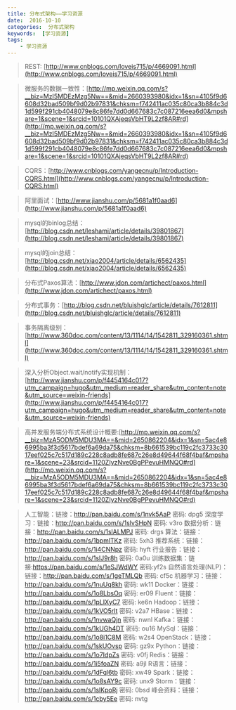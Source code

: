 ```yaml
---
title: 分布式架构——学习资源
date:  2016-10-10
categories:  分布式架构
keywords:  [学习资源]
tags: 
	- 学习资源
---
```


> REST: [http://www.cnblogs.com/loveis715/p/4669091.html](http://www.cnblogs.com/loveis715/p/4669091.html)

> 微服务的数据一致性：[http://mp.weixin.qq.com/s?__biz=MzI5MDEzMzg5Nw==&mid=2660393980&idx=1&sn=4105f9d6608d32bad509bf9d02b97831&chksm=f742411ac035c80ca3b884c3d1d599f291cb4048079e8c86fe7dd0d667683c7c087216eea6d0&mpshare=1&scene=1&srcid=10101QXAjeqsVbHT9L2zf8AR#rd](http://mp.weixin.qq.com/s?__biz=MzI5MDEzMzg5Nw==&mid=2660393980&idx=1&sn=4105f9d6608d32bad509bf9d02b97831&chksm=f742411ac035c80ca3b884c3d1d599f291cb4048079e8c86fe7dd0d667683c7c087216eea6d0&mpshare=1&scene=1&srcid=10101QXAjeqsVbHT9L2zf8AR#rd)

> CQRS：[http://www.cnblogs.com/yangecnu/p/Introduction-CQRS.html](http://www.cnblogs.com/yangecnu/p/Introduction-CQRS.html)

> 阿里面试：[http://www.jianshu.com/p/5681a1f0aad6](http://www.jianshu.com/p/5681a1f0aad6)

> mysql的binlog总结：[http://blog.csdn.net/leshami/article/details/39801867](http://blog.csdn.net/leshami/article/details/39801867)

> mysql的join总结：[http://blog.csdn.net/xiao2004/article/details/6562435](http://blog.csdn.net/xiao2004/article/details/6562435)

> 分布式Paxos算法：[http://www.jdon.com/artichect/paxos.html](http://www.jdon.com/artichect/paxos.html)

> 分布式事务：[http://blog.csdn.net/bluishglc/article/details/7612811](http://blog.csdn.net/bluishglc/article/details/7612811)

> 事务隔离级别：[http://www.360doc.com/content/13/1114/14/1542811_329160361.shtml](http://www.360doc.com/content/13/1114/14/1542811_329160361.shtml)

> 深入分析Object.wait/notify实现机制：[http://www.jianshu.com/p/f4454164c017?utm_campaign=hugo&utm_medium=reader_share&utm_content=note&utm_source=weixin-friends](http://www.jianshu.com/p/f4454164c017?utm_campaign=hugo&utm_medium=reader_share&utm_content=note&utm_source=weixin-friends)

> 高并发服务端分布式系统设计概要:[http://mp.weixin.qq.com/s?__biz=MzA5ODM5MDU3MA==&mid=2650862204&idx=1&sn=5ac4e86995ba3f3d5617bdef6a69da75&chksm=8b661539bc119c2fc3733c3017eef025c7c517d189c228c8adb8fe687c26e8d49644f68f4baf&mpshare=1&scene=23&srcid=1120ZIyzNve0BgPPevuHMNQO#rd](http://mp.weixin.qq.com/s?__biz=MzA5ODM5MDU3MA==&mid=2650862204&idx=1&sn=5ac4e86995ba3f3d5617bdef6a69da75&chksm=8b661539bc119c2fc3733c3017eef025c7c517d189c228c8adb8fe687c26e8d49644f68f4baf&mpshare=1&scene=23&srcid=1120ZIyzNve0BgPPevuHMNQO#rd)

> 人工智能：链接：http://pan.baidu.com/s/1nvk5AaP 密码:  dpg5
> 深度学习：链接：http://pan.baidu.com/s/1slvSHpN 密码:  v3ro
> 数据分析：链接：http://pan.baidu.com/s/1slALMPJ 密码:  drgs
> 算法：链接：http://pan.baidu.com/s/1bpmlTKz 密码:  5xh3
> 推荐系统：链接：http://pan.baidu.com/s/1i4CNNpz 密码:  hyft
> 行业报告：链接：http://pan.baidu.com/s/1slJ9r8h 密码:  0a0u
> 训练数据集：链接:https://pan.baidu.com/s/1eSJWdWY 密码:yf2s
> 自然语言处理(NLP)：链接：http://pan.baidu.com/s/1geTMLQb 密码:  cf5c
> 机器学习：链接：http://pan.baidu.com/s/1nuUq8kh 密码:  wk11
> Docker：链接：http://pan.baidu.com/s/1o8LbsOq 密码:  er09
> Fluent：链接：http://pan.baidu.com/s/1pLIXyC7 密码:  ke6n
> Hadoop：链接：http://pan.baidu.com/s/1kVO5rlt 密码:  v2a7
> HBase：链接：http://pan.baidu.com/s/1nvwaQjn 密码:  nwnl
> Kafka：链接：http://pan.baidu.com/s/1kUGh4DT 密码:  ou16
> MySql：链接：http://pan.baidu.com/s/1o8i1C8M 密码:  w2s4
> OpenStack：链接：http://pan.baidu.com/s/1skUOvsp 密码:  gz9x
> Python：链接：http://pan.baidu.com/s/1o7IdpZs 密码:  v0fj
> Redis：链接：http://pan.baidu.com/s/1i5foaZN 密码:  a9jl
> R语言：链接：http://pan.baidu.com/s/1dFql6tb 密码:  xw49
> Spark：链接：http://pan.baidu.com/s/1o8sAY9c 密码:  unx9
> Storm：链接：http://pan.baidu.com/s/1slKpoRj 密码:  0bsd
> 峰会资料：链接：http://pan.baidu.com/s/1cby5Ee 密码:  nvtg